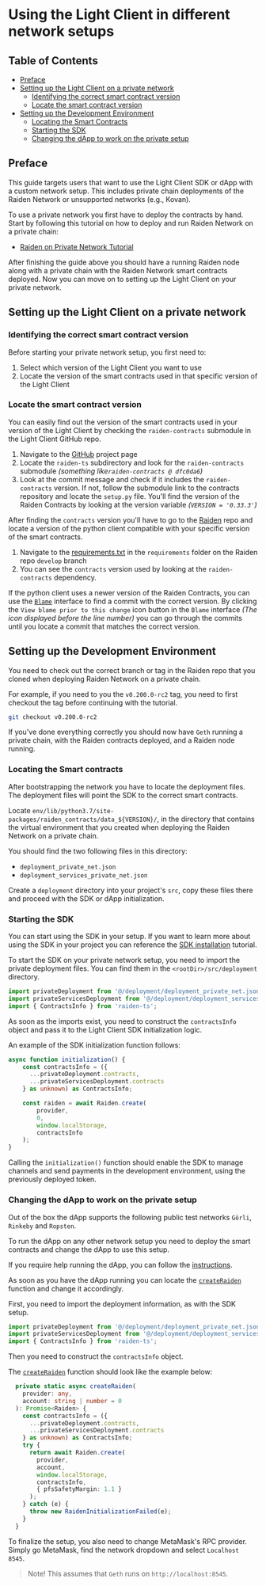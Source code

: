 # Using the Light Client in different network setups

## Table of Contents
- [Preface](#preface)
- [Setting up the Light Client on a private network](#setting-up-the-light-client-on-a-private-network)
  * [Identifying the correct smart contract version](#identifying-the-correct-smart-contract-version)
  * [Locate the smart contract version](#locate-the-smart-contract-version)
- [Setting up the Development Environment](#setting-up-the-development-environment)
  * [Locating the Smart Contracts](#locating-the-smart-contracts)
  * [Starting the SDK](#starting-the-sdk)
  * [Changing the dApp to work on the private setup](#changing-the-dapp-to-work-on-the-private-setup)

## Preface
This guide targets users that want to use the Light Client SDK or dApp with a custom network setup. This includes private chain deployments of the Raiden Network or unsupported networks (e.g., Kovan).

To use a private network you first have to deploy the contracts by hand.
Start by following this tutorial on how to deploy and run Raiden Network on a private chain:
- [Raiden on Private Network Tutorial] 

After finishing the guide above you should have a running Raiden node along with a private chain with the Raiden Network smart contracts deployed. Now you can move on to setting up the Light Client on your private network.

## Setting up the Light Client on a private network
### Identifying the correct smart contract version
Before starting your private network setup, you first need to:
1. Select which version of the Light Client you want to use
2. Locate the version of the smart contracts used in that specific version of the Light Client

### Locate the smart contract version

You can easily find out the version of the smart contracts used in your version of the Light Client by checking the `raiden-contracts` submodule in the Light Client GitHub repo.
1. Navigate to the [GitHub] project page
2. Locate the `raiden-ts` subdirectory and look for the `raiden-contracts` submodule *(something like`raiden-contracts @ dfc0da6`)*
3. Look at the commit message and check if it includes the `raiden-contracts` version. If not, follow the submodule link to the contracts repository and locate the `setup.py` file. You'll find the version of the Raiden Contracts by looking at the version variable *(`VERSION = '0.33.3'`)*

After finding the `contracts` version you'll have to go to the [Raiden] repo and locate a version of the python client compatible with your specific version of the smart contracts.
1. Navigate to the [requirements.txt] in the `requirements` folder on the Raiden repo `develop` branch
2. You can see the `contracts` version used by looking at the `raiden-contracts` dependency.

If the python client uses a newer version of the Raiden Contracts, you can use the [`Blame`] interface to find a commit with the correct version. By clicking the `View blame prior to this change` icon button in the `Blame` interface *(The icon displayed before the line number)* you can go through the commits until you locate a commit that matches the correct version.
 
## Setting up the Development Environment
You need to check out the correct branch or tag in the Raiden repo that you cloned when deploying Raiden Network on a private chain.

For example, if you need to you the `v0.200.0-rc2` tag, you need to first checkout the tag before continuing with the tutorial.

```bash
git checkout v0.200.0-rc2
```

If you've done everything correctly you should now have `Geth` running a private chain, with the Raiden contracts deployed, and a Raiden node running.

### Locating the Smart contracts
After bootstrapping the network you have to locate the deployment files. The deployment files will point the SDK to the correct smart contracts.

Locate `env/lib/python3.7/site-packages/raiden_contracts/data_${VERSION}/`, in the directory that contains the virtual environment that you created when deploying the Raiden Network on a private chain.

You should find the two following files in this directory:

 * `deployment_private_net.json`
 * `deployment_services_private_net.json`

Create a `deployment` directory into your project's `src`, copy these files there and proceed with the SDK or dApp initialization.

### Starting the SDK
You can start using the SDK in your setup. If you want to learn more about using the SDK in your project you can reference the [SDK installation] tutorial. 

To start the SDK on your private network setup, you need to import the private deployment files. You can find them in the `<rootDir>/src/deployment` directory.

```typescript
import privateDeployment from '@/deployment/deployment_private_net.json';
import privateServicesDeployment from '@/deployment/deployment_services_private_net.json';
import { ContractsInfo } from 'raiden-ts';
```

As soon as the imports exist, you need to construct the `contractsInfo` object and pass it to the Light Client SDK initialization logic. 

An example of the SDK initialization function follows:

```typescript
async function initialization() {
    const contractsInfo = ({
      ...privateDeployment.contracts,
      ...privateServicesDeployment.contracts
    } as unknown) as ContractsInfo;

    const raiden = await Raiden.create(
        provider,
        0,
        window.localStorage,
        contractsInfo
    );
}
```

Calling the `initialization()` function should enable the SDK to manage channels and send payments in the development environment, using the previously deployed token.

### Changing the dApp to work on the private setup
Out of the box the dApp supports the following public test networks `Görli`, `Rinkeby` and `Ropsten`.

To run the dApp on any other network setup you need to deploy the smart contracts and change the dApp to use this setup.

If you require help running the dApp, you can follow the [instructions].

As soon as you have the dApp running you can locate the [`createRaiden`] function and change it accordingly. 

First, you need to import the deployment information, as with the SDK setup.

```typescript
import privateDeployment from '@/deployment/deployment_private_net.json';
import privateServicesDeployment from '@/deployment/deployment_services_private_net.json';
import { ContractsInfo } from 'raiden-ts';
```

Then you need to construct the `contractsInfo` object. 

The [`createRaiden`] function should look like the example below:

```typescript
  private static async createRaiden(
    provider: any,
    account: string | number = 0
  ): Promise<Raiden> {
    const contractsInfo = ({
      ...privateDeployment.contracts,
      ...privateServicesDeployment.contracts
    } as unknown) as ContractsInfo;
    try {
      return await Raiden.create(
        provider,
        account,
        window.localStorage,
        contractsInfo,
        { pfsSafetyMargin: 1.1 }
      );
    } catch (e) {
      throw new RaidenInitializationFailed(e);
    }
  }
```

To finalize the setup, you also need to change MetaMask's RPC provider. Simply go MetaMask, find the network dropdown and select `Localhost 8545`. 

> Note! This assumes that `Geth` runs on `http://localhost:8545`.

[instructions]: ../installing-dapp/README.md
[`createRaiden`]: https://github.com/raiden-network/light-client/blob/3c2df8e496f329fac6f8b0ceafd4edaf40c1b736/raiden-dapp/src/services/raiden-service.ts#L18
[cloning]: https://raiden-network.readthedocs.io/en/latest/private_net_tutorial.html#install-raiden-and-dependencies
[tutorial]: https://raiden-network.readthedocs.io/en/latest/private_net_tutorial.html
[`Blame`]: https://github.com/raiden-network/raiden/blame/81e535808f6f4d047495b76a555f623d3a6838f0/requirements/requirements.txt#L66
[requirements.txt]: https://github.com/raiden-network/raiden/blob/develop/requirements/requirements.txt#L66
[Raiden]: https://github.com/raiden-network/raiden
[GitHub]: https://github.com/raiden-network/light-client
[Raiden on Private Network Tutorial]: https://raiden-network.readthedocs.io/en/latest/private_net_tutorial.html
[SDK installation]: ../installing-sdk/README.md
